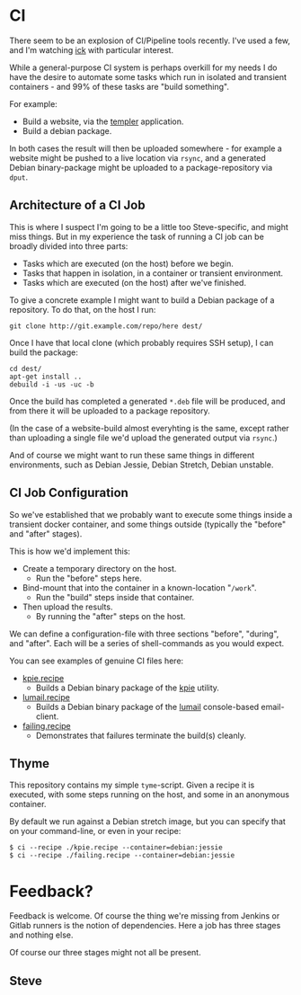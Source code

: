 # CI

There seem to be an explosion of CI/Pipeline tools recently.  I've used a few,
and I'm watching [ick](https://ick.liw.fi/) with particular interest.

While a general-purpose CI system is perhaps overkill for my needs I do
have the desire to automate some tasks which run in isolated and transient
containers - and 99% of these tasks are "build something".

For example:

* Build a website, via the [templer](http://github.com/skx/templer) application.
* Build a debian package.

In both cases the result will then be uploaded somewhere - for example a website might be pushed to a live location via `rsync`, and a generated Debian binary-package might be uploaded to a package-repository via `dput`.



## Architecture of a CI Job

This is where I suspect I'm going to be a little too Steve-specific, and
might miss things.  But in my experience the task of running a CI job
can be broadly divided into three parts:

* Tasks which are executed (on the host) before we begin.
* Tasks that happen in isolation, in a container or transient environment.
* Tasks which are executed (on the host) after we've finished.

To give a concrete example I might want to build a Debian package of
a repository.  To do that, on the host I run:

    git clone http://git.example.com/repo/here dest/

Once I have that local clone (which probably requires SSH setup), I can
build the package:

    cd dest/
    apt-get install ..
    debuild -i -us -uc -b

Once the build has completed a generated `*.deb` file will be produced,
and from there it will be uploaded to a package repository.

(In the case of a website-build almost everyhting is the same, except
rather than uploading a single file we'd upload the generated output
via `rsync`.)

And of course we might want to run these same things in different environments,
such as Debian Jessie, Debian Stretch, Debian unstable.



## CI Job Configuration

So we've established that we probably want to execute some things inside a
transient docker container, and some things outside (typically the "before"
and "after" stages).

This is how we'd implement this:

* Create a temporary directory on the host.
  * Run the "before" steps here.
* Bind-mount that into the container in a known-location "`/work`".
  * Run the "build" steps inside that container.
* Then upload the results.
  * By running the "after" steps on the host.

We can define a configuration-file with three sections "before", "during",
and "after".  Each will be a series of shell-commands as you would expect.

You can see examples of genuine CI files here:

* [kpie.recipe](kpie.recipe)
   * Builds a Debian binary package of the [kpie](https://github.com/skx/kpie) utility.
* [lumail.recipe](lumail.recipe)
   * Builds a Debian binary package of the [lumail](https://github.com/lumail/lumail) console-based email-client.
* [failing.recipe](failing.recipe)
   * Demonstrates that failures terminate the build(s) cleanly.


## Thyme

This repository contains my simple `tyme`-script.  Given a recipe it
is executed, with some steps running on the host, and some in an
anonymous container.

By default we run against a Debian stretch image, but you can specify that
on your command-line, or even in your recipe:

    $ ci --recipe ./kpie.recipe --container=debian:jessie
    $ ci --recipe ./failing.recipe --container=debian:jessie


# Feedback?

Feedback is welcome.  Of course the thing we're missing from Jenkins
or Gitlab runners is the notion of dependencies.  Here a job has three
stages and nothing else.

Of course our three stages might not all be present.

Steve
--
